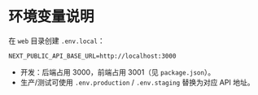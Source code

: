 # 环境变量说明

在 `web` 目录创建 `.env.local`：

```
NEXT_PUBLIC_API_BASE_URL=http://localhost:3000
```

- 开发：后端占用 3000，前端占用 3001（见 `package.json`）。
- 生产/测试可使用 `.env.production` / `.env.staging` 替换为对应 API 地址。
